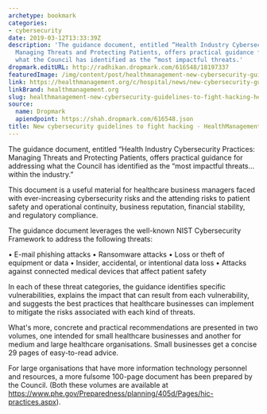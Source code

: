 ```yaml
---
archetype: bookmark
categories:
- cybersecurity
date: 2019-03-12T13:33:39Z
description: 'The guidance document, entitled “Health Industry Cybersecurity Practices:
  Managing Threats and Protecting Patients, offers practical guidance for addressing
  what the Council has identified as the “most impactful threats.'
dropmark.editURL: http://radhikan.dropmark.com/616548/18197337
featuredImage: /img/content/post/healthmanagement-new-cybersecurity-guidelines-to-fight-hacking-healthmanagement-org.jpg
link: https://healthmanagement.org/c/hospital/news/new-cybersecurity-guidelines-to-fight-hacking
linkBrand: healthmanagement.org
slug: healthmanagement-new-cybersecurity-guidelines-to-fight-hacking-healthmanagement-org
source:
  name: Dropmark
  apiendpoint: https://shah.dropmark.com/616548.json
title: New cybersecurity guidelines to fight hacking - HealthManagement.org
---
```

The guidance document, entitled “Health Industry Cybersecurity Practices: Managing Threats and Protecting Patients, offers practical guidance for addressing what the Council has identified as the “most impactful threats... within the industry.” 

This document is a useful material for healthcare business managers faced with ever-increasing cybersecurity risks and the attending risks to patient safety and operational continuity, business reputation, financial stability, and regulatory compliance. 

The guidance document leverages the well-known NIST Cybersecurity Framework to address the following threats: 

• E-mail phishing attacks 
• Ransomware attacks 
• Loss or theft of equipment or data 
• Insider, accidental, or intentional data loss 
• Attacks against connected medical devices that affect patient safety 

In each of these threat categories, the guidance identifies specific vulnerabilities, explains the impact that can result from each vulnerability, and suggests the best practices that healthcare businesses can implement to mitigate the risks associated with each kind of threats. 

What's more, concrete and practical recommendations are presented in two volumes, one intended for small healthcare businesses and another for medium and large healthcare organisations. Small businesses get a concise 29 pages of easy-to-read advice. 

For large organisations that have more information technology personnel and resources, a more fulsome 100-page document has been prepared by the Council. (Both these volumes are available at https://www.phe.gov/Preparedness/planning/405d/Pages/hic-practices.aspx).

